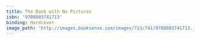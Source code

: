 ```yaml
---
title: The Book with No Pictures
isbn: '9780803741713'
binding: Hardcover
image_path: 'http://images.booksense.com/images/713/741/9780803741713.jpg'
---
```


